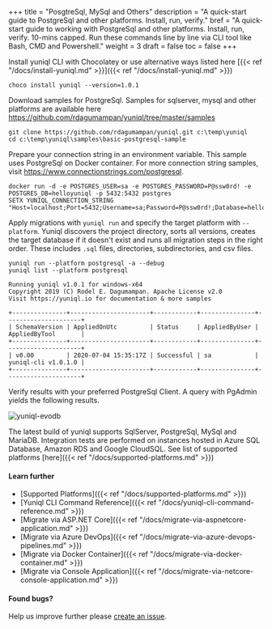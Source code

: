 +++
title = "PosgtreSql, MySql and Others"
description = "A quick-start guide to PostgreSql and other platforms. Install, run, verify."
bref = "A quick-start guide to working with PostgreSql and other platforms. Install, run, verify. 10-mins capped. Run these commands line by line via CLI tool like Bash, CMD and Powershell."
weight = 3
draft = false
toc = false
+++

Install yuniql CLI with Chocolatey or use alternative ways listed here  [{{< ref "/docs/install-yuniql.md" >}}]({{< ref "/docs/install-yuniql.md" >}})

```shell
choco install yuniql --version=1.0.1
```

Download samples for PostgreSql. Samples for sqlserver, mysql and other platforms are available here https://github.com/rdagumampan/yuniql/tree/master/samples

```shell
git clone https://github.com/rdagumampan/yuniql.git c:\temp\yuniql
cd c:\temp\yuniql\samples\basic-postgresql-sample
```

Prepare your connection string in an environment variable. This sample uses PostgreSql on Docker container. For more connection string samples, visit https://www.connectionstrings.com/postgresql.

```shell
docker run -d -e POSTGRES_USER=sa -e POSTGRES_PASSWORD=P@ssw0rd! -e POSTGRES_DB=helloyuniql -p 5432:5432 postgres
SETX YUNIQL_CONNECTION_STRING "Host=localhost;Port=5432;Username=sa;Password=P@ssw0rd!;Database=helloyuniql"
```

Apply migrations with `yuniql run` and specify the target platform with `--platform`. Yuniql discovers the project directory, sorts all versions, creates the target database if it doesn't exist and runs all migration steps in the right order. These includes `.sql` files, directories, subdirectories, and csv files.

```shell
yuniql run --platform postgresql -a --debug
yuniql list --platform postgresql

Running yuniql v1.0.1 for windows-x64
Copyright 2019 (C) Rodel E. Dagumampan. Apache License v2.0
Visit https://yuniql.io for documentation & more samples

+---------------+----------------------+------------+---------------+---------------------+
| SchemaVersion | AppliedOnUtc         | Status     | AppliedByUser | AppliedByTool       |
+---------------+----------------------+------------+---------------+---------------------+
| v0.00         | 2020-07-04 15:35:17Z | Successful | sa            | yuniql-cli v1.0.1.0 |
+---------------+----------------------+------------+---------------+---------------------+
```

Verify results with your preferred PostgreSql Client. A query with PgAdmin yields the following results.

![yuniql-evodb](/images/get-started-postgresql-01.png)

The latest build of yuniql supports SqlServer, PostgreSql, MySql and MariaDB. Integration tests are performed on instances hosted in Azure SQL Database, Amazon RDS and Google CloudSQL. See list of supported platforms [here]({{< ref "/docs/supported-platforms.md" >}})

#### Learn further

* [Supported Platforms]({{< ref "/docs/supported-platforms.md" >}})
* [Yuniql CLI Command Reference]({{< ref "/docs/yuniql-cli-command-reference.md" >}})
* [Migrate via ASP.NET Core]({{< ref "/docs/migrate-via-aspnetcore-application.md" >}})
* [Migrate via Azure DevOps]({{< ref "/docs/migrate-via-azure-devops-pipelines.md" >}})
* [Migrate via Docker Container]({{< ref "/docs/migrate-via-docker-container.md" >}})
* [Migrate via Console Application]({{< ref "/docs/migrate-via-netcore-console-application.md" >}})

#### Found bugs?
Help us improve further please [create an issue](https://github.com/rdagumampan/yuniql/issues/new).
